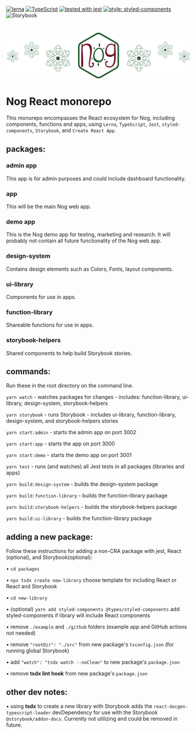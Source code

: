 [![lerna](https://img.shields.io/badge/maintained%20with-lerna-cc00ff.svg)](https://lerna.js.org/)
[![TypeScript](https://badges.frapsoft.com/typescript/code/typescript.svg?v=101)](https://github.com/ellerbrock/typescript-badges/)
[![tested with jest](https://img.shields.io/badge/tested_with-jest-99424f.svg)](https://github.com/facebook/jest)
[![style: styled-components](https://img.shields.io/badge/style-%F0%9F%92%85%20styled--components-orange.svg?colorB=daa357&colorA=db748e)](https://github.com/styled-components/styled-components)
![Storybook](https://cdn.jsdelivr.net/gh/storybookjs/brand@master/badge/badge-storybook.svg)

# ![Nog React](https://github.com/JohnDHamm/nog-react/raw/master/nog_logo.png 'Nog React')

# Nog React monorepo

This monorepo encompasses the React ecosystem for Nog, including components, functions and apps, using `Lerna`, `TypeScript`, `Jest`, `styled-components`, `Storybook`, and `Create React App`.

## packages:

### admin app

This app is for admin purposes and could include dashboard functionality.

### app

This will be the main Nog web app.

### demo app

This is the Nog demo app for testing, marketing and research. It will probably not contain all future functionality of the Nog web app.

### design-system

Contains design elements such as Colors, Fonts, layout components.

### ui-library

Components for use in apps.

### function-library

Shareable functions for use in apps.

### storybook-helpers

Shared components to help build Storybook stories.

## commands:

Run these in the root directory on the command line.

`yarn watch` - watches packages for changes - includes: function-library, ui-library, design-system, storybook-helpers

`yarn storybook` - runs Storybook - includes ui-library, function-library, design-system, and storybook-helpers stories

`yarn start:admin` - starts the admin app on port 3002

`yarn start:app` - starts the app on port 3000

`yarn start:demo` - starts the demo app on port 3001

`yarn test` - runs (and watches) all Jest tests in all packages (libraries and apps)

`yarn build:design-system` - builds the design-system package

`yarn build:function-library` - builds the function-library package

`yarn build:storybook-helpers` - builds the storybook-helpers package

`yarn build:ui-library` - builds the function-library package

## adding a new package:

Follow these instructions for adding a non-CRA package with jest, React (optional), and Storybook(optional):

• `cd packages`

• `npx tsdx create new-library` choose template for including React or React and Storybook

• `cd new-library`

• (optional) `yarn add styled-components @types/styled-components` add styled-components if library will include React components

• remove `./example` and `./github` folders (example app and GitHub actions not needed)

• remove `"rootDir": "./src"` from new package's `tsconfig.json` (for running global Storybook)

• add `"watch": "tsdx watch --noClean"` to new package's `package.json`

• remove **tsdx lint hook** from new package's `package.json`

## other dev notes:

• using **tsdx** to create a new library with Storybook adds the `react-docgen-typescript-loader` devDependency for use with the Storybook `@storybook/addon-docs`. Currently not utilizing and could be removed in future.
